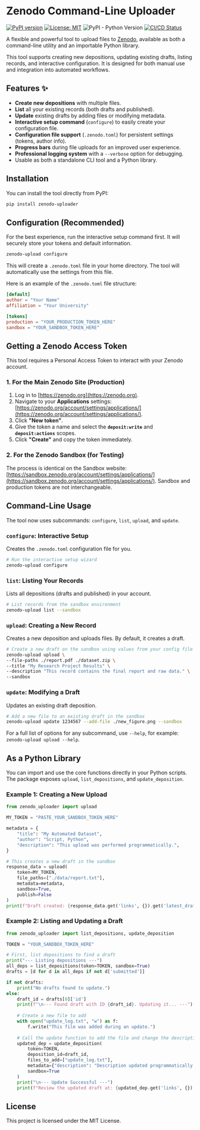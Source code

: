 # Zenodo Command-Line Uploader

[![PyPI version](https://badge.fury.io/py/zenodo-uploader.svg)](https://badge.fury.io/py/zenodo-cli-uploader-wanglei)
[![License: MIT](https://img.shields.io/badge/License-MIT-yellow.svg)](https://opensource.org/licenses/MIT)
![PyPI - Python Version](https://img.shields.io/pypi/pyversions/zenodo-uploader)
[![CI/CD Status](https://github.com/wangleiofficial/zenodo-uploader/actions/workflows/publish-to-pypi.yml/badge.svg)](https://github.com/wangleiofficial/zenodo-uploader/actions/workflows/publish-to-pypi.yml)

A flexible and powerful tool to upload files to [Zenodo](https://zenodo.org), available as both a command-line utility and an importable Python library.

This tool supports creating new depositions, updating existing drafts, listing records, and interactive configuration. It is designed for both manual use and integration into automated workflows.

## Features ✨

-   **Create new depositions** with multiple files.
-   **List** all your existing records (both drafts and published).
-   **Update** existing drafts by adding files or modifying metadata.
-   **Interactive setup command** (`configure`) to easily create your configuration file.
-   **Configuration file support** (`.zenodo.toml`) for persistent settings (tokens, author info).
-   **Progress bars** during file uploads for an improved user experience.
-   **Professional logging system** with a `--verbose` option for debugging.
-   Usable as both a standalone CLI tool and a Python library.

## Installation

You can install the tool directly from PyPI:

```bash
pip install zenodo-uploader
```

## Configuration (Recommended)

For the best experience, run the interactive setup command first. It will securely store your tokens and default information.

```bash
zenodo-upload configure
```
This will create a `.zenodo.toml` file in your home directory. The tool will automatically use the settings from this file.

Here is an example of the `.zenodo.toml` file structure:
```toml
[default]
author = "Your Name"
affiliation = "Your University"

[tokens]
production = "YOUR_PRODUCTION_TOKEN_HERE"
sandbox = "YOUR_SANDBOX_TOKEN_HERE"
```

## Getting a Zenodo Access Token

This tool requires a Personal Access Token to interact with your Zenodo account.

### 1. For the Main Zenodo Site (Production)

1.  Log in to [https://zenodo.org](https://zenodo.org).
2.  Navigate to your **Applications** settings: [https://zenodo.org/account/settings/applications/](https://zenodo.org/account/settings/applications/).
3.  Click **"New token"**.
4.  Give the token a name and select the **`deposit:write`** and **`deposit:actions`** scopes.
5.  Click **"Create"** and copy the token immediately.

### 2. For the Zenodo Sandbox (for Testing)

The process is identical on the Sandbox website: [https://sandbox.zenodo.org/account/settings/applications/](https://sandbox.zenodo.org/account/settings/applications/). Sandbox and production tokens are not interchangeable.

## Command-Line Usage

The tool now uses subcommands: `configure`, `list`, `upload`, and `update`.

### `configure`: Interactive Setup
Creates the `.zenodo.toml` configuration file for you.

```bash
# Run the interactive setup wizard
zenodo-upload configure
```

### `list`: Listing Your Records
Lists all depositions (drafts and published) in your account.

```bash
# List records from the sandbox environment
zenodo-upload list --sandbox
```

### `upload`: Creating a New Record
Creates a new deposition and uploads files. By default, it creates a draft.

```bash
# Create a new draft on the sandbox using values from your config file
zenodo-upload upload \
--file-paths ./report.pdf ./dataset.zip \
--title "My Research Project Results" \
--description "This record contains the final report and raw data." \
--sandbox
```

### `update`: Modifying a Draft
Updates an existing draft deposition.

```bash
# Add a new file to an existing draft in the sandbox
zenodo-upload update 1234567 --add-file ./new_figure.png --sandbox
```

For a full list of options for any subcommand, use `--help`, for example: `zenodo-upload upload --help`.

## As a Python Library

You can import and use the core functions directly in your Python scripts. The package exposes `upload`, `list_depositions`, and `update_deposition`.

### Example 1: Creating a New Upload

```python
from zenodo_uploader import upload

MY_TOKEN = "PASTE_YOUR_SANDBOX_TOKEN_HERE"

metadata = {
    "title": "My Automated Dataset",
    "author": "Script, Python",
    "description": "This upload was performed programmatically.",
}

# This creates a new draft in the sandbox
response_data = upload(
    token=MY_TOKEN,
    file_paths=["./data/report.txt"],
    metadata=metadata,
    sandbox=True,
    publish=False
)
print(f"Draft created: {response_data.get('links', {}).get('latest_draft_html')}")
```

### Example 2: Listing and Updating a Draft

```python
from zenodo_uploader import list_depositions, update_deposition

TOKEN = "YOUR_SANDBOX_TOKEN_HERE"

# First, list depositions to find a draft
print("--- Listing depositions ---")
all_deps = list_depositions(token=TOKEN, sandbox=True)
drafts = [d for d in all_deps if not d['submitted']]

if not drafts:
    print("No drafts found to update.")
else:
    draft_id = drafts[0]['id']
    print(f"\n--- Found draft with ID {draft_id}. Updating it... ---")
    
    # Create a new file to add
    with open("update_log.txt", "w") as f:
        f.write("This file was added during an update.")
        
    # Call the update function to add the file and change the description
    updated_dep = update_deposition(
        token=TOKEN,
        deposition_id=draft_id,
        files_to_add=["update_log.txt"],
        metadata={"description": "Description updated programmatically."},
        sandbox=True
    )
    print("\n--- Update Successful ---")
    print(f"Review the updated draft at: {updated_dep.get('links', {}).get('latest_draft_html')}")
```

## License
This project is licensed under the MIT License.

